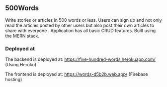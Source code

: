 ## 500Words

Write stories or articles in 500 words or less. Users can sign up and not only read the articles posted by other users but also post their own articles to share with everyone . Application has all basic CRUD features. Built using the MERN stack.

### Deployed at

The backend is deployed at: https://five-hundred-words.herokuapp.com/ (Using Heroku)

The frontend is deployed at: https://words-d5b2b.web.app/ (Firebase hosting)


